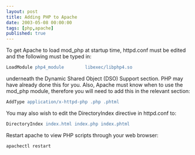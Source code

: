 ```yaml
---
layout: post
title: Adding PHP to Apache
date: 2003-05-08 00:00:00
tags: [php,apache]
published: true
---
```


To get Apache to load mod_php at startup time, httpd.conf must be edited and the following must be typed in:

```apache
LoadModule php4_module        libexec/libphp4.so
```

underneath the Dynamic Shared Object (DSO) Support section. PHP may have already done this for you. Also, Apache must know when to use the mod_php module, therefore you will need to add this in the relevant section:

```apache
AddType application/x-httpd-php .php .phtml
```

You may also wish to edit the DirectoryIndex directive in httpd.conf to:

```apache
DirectoryIndex index.html index.php index.phtml
```

Restart apache to view PHP scripts through your web browser:

```shell
apachectl restart
```